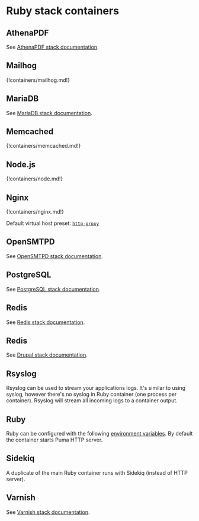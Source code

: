 # Ruby stack containers

## AthenaPDF

See [AthenaPDF stack documentation](../athenapdf/index.md).

## Mailhog

{!containers/mailhog.md!}

## MariaDB

See [MariaDB stack documentation](../mariadb/index.md).

## Memcached

{!containers/memcached.md!}

## Node.js

{!containers/node.md!}

## Nginx

{!containers/nginx.md!}

Default virtual host preset: [`http-proxy`](https://github.com/wodby/nginx#http-proxy-application-server)    

## OpenSMTPD

See [OpenSMTPD stack documentation](../opensmtpd/index.md).

## PostgreSQL

See [PostgreSQL stack documentation](../postgres/index.md).

## Redis

See [Redis stack documentation](../redis/index.md).

## Redis

See [Drupal stack documentation](../drupal/index.md).

## Rsyslog

Rsyslog can be used to stream your applications logs. It's similar to using syslog, however there's no syslog in Ruby container (one process per container). Rsyslog will stream all incoming logs to a container output.

## Ruby

Ruby can be configured with the following [environment variables](https://github.com/wodby/ruby#environment-variables). By default the container starts Puma HTTP server.

## Sidekiq

A duplicate of the main Ruby container runs with Sidekiq (instead of HTTP server). 

## Varnish

See [Varnish stack documentation](../varnish/index.md).
